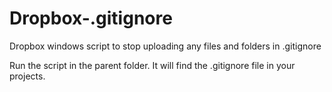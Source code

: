 # Dropbox-.gitignore
Dropbox windows script to stop uploading any files and folders in .gitignore

Run the script in the parent folder. It will find the .gitignore file in your projects.
